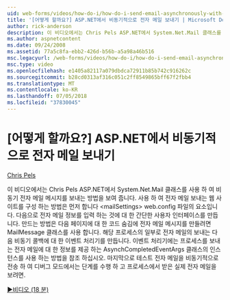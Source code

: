 ```yaml
---
uid: web-forms/videos/how-do-i/how-do-i-send-email-asynchronously-with-aspnet
title: '[어떻게 할까요?] ASP.NET에서 비동기적으로 전자 메일 보내기 | Microsoft Docs'
author: rick-anderson
description: 이 비디오에서는 Chris Pels ASP.NET에서 System.Net.Mail 클래스를 사용 하 여 비동기 전자 메일 메시지를 보내는 방법을 보여 줍니다. 먼저 웹 si를 구성 하는 방법을 참조 하는 중...
ms.author: aspnetcontent
ms.date: 09/24/2008
ms.assetid: 77a5c8fa-ebb2-426d-b56b-a5a98a46b516
msc.legacyurl: /web-forms/videos/how-do-i/how-do-i-send-email-asynchronously-with-aspnet
msc.type: video
ms.openlocfilehash: e1405a82117a079dbdca72911b85b742c916262c
ms.sourcegitcommit: b28cd0313af316c051c2ff8549865bff67f2fbb4
ms.translationtype: MT
ms.contentlocale: ko-KR
ms.lasthandoff: 07/05/2018
ms.locfileid: "37830045"
---
```

<a name="how-do-i-send-email-asynchronously-with-aspnet"></a>[어떻게 할까요?] ASP.NET에서 비동기적으로 전자 메일 보내기
====================
[Chris Pels](https://twitter.com/chrispels)

이 비디오에서는 Chris Pels ASP.NET에서 System.Net.Mail 클래스를 사용 하 여 비동기 전자 메일 메시지를 보내는 방법을 보여 줍니다. 사용 하 여 전자 메일 보내는 웹 사이트를 구성 하는 방법은 먼저 합니다 &lt;mailSettings&gt; web.config 파일의 요소입니다. 다음으로 전자 메일 정보를 입력 하는 것에 대 한 간단한 사용자 인터페이스를 만듭니다. 만드는 방법은 다음 페이지에 대 한 코드 숨김에 전자 메일 메시지를 만들려면 MailMessage 클래스를 사용 합니다. 해당 프로세스의 일부로 전자 메일의 보내는 다음 비동기 콜백에 대 한 이벤트 처리기를 만듭니다. 이벤트 처리기에는 프로세스를 보내는 전자 메일에 대 한 정보를 제공 하는 AsynchCompletedEventArgs 클래스의 인스턴스를 사용 하는 방법을 참조 하십시오. 마지막으로 테스트 전자 메일을 비동기적으로 전송 하 여 디버그 모드에서는 단계를 수행 하 고 프로세스에서 받은 실제 전자 메일을 보려면.

[&#9654;비디오 (18 분)](https://channel9.msdn.com/Blogs/ASP-NET-Site-Videos/how-do-i-send-email-asynchronously-with-aspnet)

